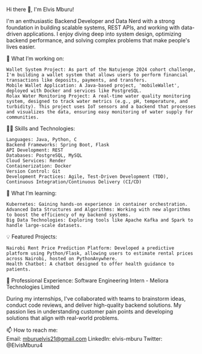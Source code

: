 Hi there 👋, I'm Elvis Mburu!

I'm an enthusiastic Backend Developer and Data Nerd with a strong foundation in building scalable systems, REST APIs, and working with data-driven applications. I enjoy diving deep into system design, optimizing backend performance, and solving complex problems that make people's lives easier.  

🔭 What I’m working on:

    Wallet System Project: As part of the Natujenge 2024 cohort challenge, I'm building a wallet system that allows users to perform financial transactions like deposits, payments, and transfers.
    Mobile Wallet Application: A Java-based project, 'mobileWallet', deployed with Docker and services like PostgreSQL.
    Rolax Water Monitoring Project: A real-time water quality monitoring system, designed to track water metrics (e.g., pH, temperature, and turbidity). This project uses IoT sensors and a backend that processes and visualizes the data, ensuring easy monitoring of water supply for communities.

👨‍💻 Skills and Technologies:

    Languages: Java, Python, C
    Backend Frameworks: Spring Boot, Flask
    API Development: REST
    Databases: PostgreSQL, MySQL
    Cloud Services: Render
    Containerization: Docker
    Version Control: Git
    Development Practices: Agile, Test-Driven Development (TDD), Continuous Integration/Continuous Delivery (CI/CD)

🌱 What I’m learning:

    Kubernetes: Gaining hands-on experience in container orchestration.
    Advanced Data Structures and Algorithms: Working with new algorithms to boost the efficiency of my backend systems.
    Big Data Technologies: Exploring tools like Apache Kafka and Spark to handle large-scale datasets.

💡 Featured Projects:

    Nairobi Rent Price Prediction Platform: Developed a predictive platform using Python/Flask, allowing users to estimate rental prices across Nairobi, hosted on PythonAnywhere.
    Health Chatbot: A chatbot designed to offer health guidance to patients.

💼 Professional Experience: 
Software Engineering Intern - Meliora Technologies Limited

During my internships, I've collaborated with teams to brainstorm ideas, conduct code reviews, and deliver high-quality backend solutions. My passion lies in understanding customer pain points and developing solutions that align with real-world problems.  

📫 How to reach me:  
Email: mburuelvis21@gmail.com
LinkedIn: elvis-mburu
Twitter: @ElvisMburu4
